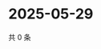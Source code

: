 # 2025-05-29

共 0 条

<!-- BEGIN ZHIHUQUESTIONS -->
<!-- 最后更新时间 Thu May 29 2025 11:40:03 GMT+0800 (China Standard Time) -->

<!-- END ZHIHUQUESTIONS -->
